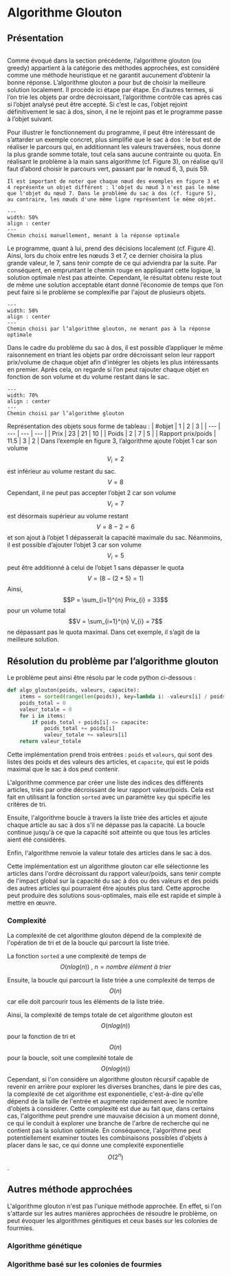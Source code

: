 # Algorithme Glouton
## Présentation
```{math}
``` 
Comme évoqué dans la section précédente, l’algorithme glouton (ou greedy) appartient à la catégorie des méthodes approchées, est considéré comme une méthode heuristique et ne garantit aucunement d’obtenir la bonne réponse. L’algorithme glouton a pour but de choisir la meilleure solution localement. Il procède ici étape par étape. En d’autres termes, si l’on trie les objets par ordre décroissant, l’algorithme contrôle cas après cas si l’objet analysé peut être accepté. Si c’est le cas, l’objet rejoint définitivement le sac à dos, sinon, il ne le rejoint pas et le programme passe à l’objet suivant. 

Pour illustrer le fonctionnement du programme, il peut être intéressant de s’attarder un exemple concret, plus simplifié que le sac à dos : le but est de réaliser le parcours qui, en additionnant les valeurs traversées, nous donne la plus grande somme totale, tout cela sans aucune contrainte ou quota. En réalisant le problème à la main sans algorithme (cf. Figure 3), on réalise qu’il faut d’abord choisir le parcours vert, passant par le nœud 6, 3, puis 59. 

```{warning}
Il est important de noter que chaque nœud des exemples en figure 3 et 4 représente un objet différent : l'objet du nœud 3 n'est pas le même que l'objet du nœud 7. Dans le problème du sac à dos (cf. figure 5), au contraire, les nœuds d'une même ligne représentent le même objet.
```

```{figure} figures/arbre_vert.jpg
---
width: 50%
align : center
---
Chemin choisi manuellement, menant à la réponse optimale 
```
Le programme, quant à lui, prend des décisions localement (cf. Figure 4). Ainsi, lors du choix entre les nœuds 3 et 7, ce dernier choisira la plus grande valeur, le 7, sans tenir compte de ce qui adviendra par la suite. Par conséquent, en empruntant le chemin rouge en appliquant cette logique, la solution optimale n’est pas atteinte. Cependant, le résultat obtenu reste tout de même une solution acceptable étant donné l’économie de temps que l’on peut faire si le problème se complexifie par l'ajout de plusieurs objets. 
```{figure} figures/arbre_rouge.jpg
---
width: 50%
align : center
---
Chemin choisi par l’algorithme glouton, ne menant pas à la réponse optimale  
```

Dans le cadre du problème du sac à dos, il est possible d’appliquer le même raisonnement en triant les objets par ordre décroissant selon leur rapport prix/volume de chaque objet afin d'intégrer les objets les plus intéressants en premier. Après cela, on regarde si l’on peut rajouter chaque objet en fonction de son volume et du volume restant dans le sac. 
```{figure} figures/arbre_glouton.jpg
---
width: 70%
align : center
---
Chemin choisi par l’algorithme glouton  
```
Représentation des objets sous forme de tableau :
| #objet | 1 | 2 | 3 |
| --- | --- | --- | --- |
| Prix | 23 | 21 | 10 |
| Poids | 2 | 7 | 5 |
| Rapport prix/poids | 11.5 | 3 | 2 |
Dans l’exemple en figure 3, l’algorithme ajoute l’objet 1 car son volume $$V_{i} = 2$$ est inférieur au volume restant du sac. $$V=8$$ Cependant, il ne peut pas accepter l’objet 2 car son volume $$V_{i} = 7$$ est désormais supérieur au volume restant $$V =8-2=6$$ et son ajout à l’objet 1 dépasserait la capacité maximale du sac. Néanmoins, il est possible d’ajouter l’objet 3 car son volume $$V_{i} = 5$$ peut être additionné à celui de l’objet 1 sans dépasser le quota $$V = (8-(2+5)=1)$$ Ainsi, $$P = \sum_{i=1}^{n} Prix_{i} = 33$$ pour un volume total$$V = \sum_{i=1}^{n} V_{i} = 7$$  ne dépassant pas le quota maximal. Dans cet exemple, il s’agit de la meilleure solution. 
##  Résolution du problème par l’algorithme glouton 
Le problème peut ainsi être résolu par le code python ci-dessous :

```python 
def algo_glouton(poids, valeurs, capacite): 
    items = sorted(range(len(poids)), key=lambda i: -valeurs[i] / poids[i]) 
    poids_total = 0 
    valeur_totale = 0 
    for i in items: 
        if poids_total + poids[i] <= capacite: 
            poids_total += poids[i] 
            valeur_totale += valeurs[i] 
    return valeur_totale
```
Cette implémentation prend trois entrées : `poids` et `valeurs`, qui sont des listes des poids et des valeurs des articles, et `capacite`, qui est le poids maximal que le sac à dos peut contenir. 

L'algorithme commence par créer une liste des indices des différents articles, triés par ordre décroissant de leur rapport valeur/poids. Cela est fait en utilisant la fonction `sorted` avec un paramètre `key` qui spécifie les critères de tri. 

Ensuite, l'algorithme boucle à travers la liste triée des articles et ajoute chaque article au sac à dos s'il ne dépasse pas la capacité. La boucle continue jusqu'à ce que la capacité soit atteinte ou que tous les articles aient été considérés. 

Enfin, l'algorithme renvoie la valeur totale des articles dans le sac à dos. 

Cette implémentation est un algorithme glouton car elle sélectionne les articles dans l'ordre décroissant du rapport valeur/poids, sans tenir compte de l'impact global sur la capacité du sac à dos ou des valeurs et des poids des autres articles qui pourraient être ajoutés plus tard. Cette approche peut produire des solutions sous-optimales, mais elle est rapide et simple à mettre en œuvre. 

### Complexité 

La complexité de cet algorithme glouton dépend de la complexité de l'opération de tri et de la boucle qui parcourt la liste triée. 

La fonction `sorted` a une complexité de temps de $$O(n log(n))\ , \ n = nombre \ élément \ à \ trier$$

Ensuite, la boucle qui parcourt la liste triée a une complexité de temps de $$O(n)$$ car elle doit parcourir tous les éléments de la liste triée. 

Ainsi, la complexité de temps totale de cet algorithme glouton est $$O(n log(n))$$ pour la fonction de tri et $$O(n)$$ pour la boucle, soit une complexité totale de $$O(n log (n))$$
Cependant, si l'on considère un algorithme glouton récursif capable de revenir en arrière pour explorer les diverses branches, dans le pire des cas, la complexité de cet algorithme est exponentielle, c'est-à-dire qu'elle dépend de la taille de l'entrée et augmente rapidement avec le nombre d'objets à considérer. Cette complexité est due au fait que, dans certains cas, l'algorithme peut prendre une mauvaise décision à un moment donné, ce qui le conduit à explorer une branche de l'arbre de recherche qui ne contient pas la solution optimale. En conséquence, l'algorithme peut potentiellement examiner toutes les combinaisons possibles d'objets à placer dans le sac, ce qui donne une complexité exponentielle $$ O(2^{n})$$.

## Autres méthode approchées
L'algorithme glouton n'est pas l'unique méthode approchée. En effet, si l'on s'attarde sur les autres manières approchées de résoudre le problème, on peut évoquer les algorithmes génitiques et ceux basés sur les colonies de fourmies.
### Algorithme génétique
### Algorithme basé sur les colonies de fourmies